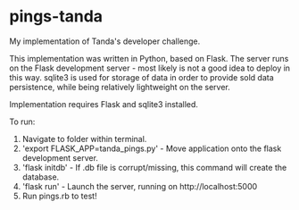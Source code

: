 # pings-tanda
My implementation of Tanda's developer challenge.

This implementation was written in Python, based on Flask. The server runs on the Flask development server - most likely is not a good idea to deploy in this way. sqlite3 is used for storage of data in order to provide sold data persistence, while being relatively lightweight on the server.

Implementation requires Flask and sqlite3 installed.

To run:

1. Navigate to folder within terminal.
2. 'export FLASK_APP=tanda_pings.py' - Move application onto the flask development server.
3. 'flask initdb' - If .db file is corrupt/missing, this command will create the database.
4. 'flask run' - Launch the server, running on http://localhost:5000
5. Run pings.rb to test!

